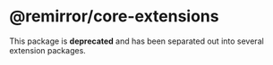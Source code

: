 # @remirror/core-extensions

This package is **deprecated** and has been separated out into several extension packages.
